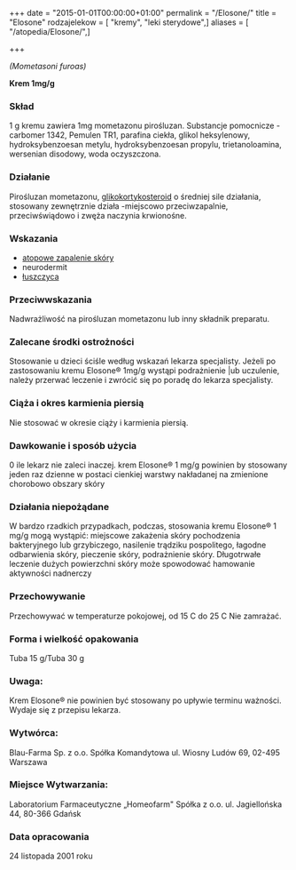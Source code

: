 +++
date = "2015-01-01T00:00:00+01:00"
permalink = "/Elosone/"
title = "Elosone"
rodzajelekow = [ "kremy", "leki sterydowe",]
aliases = [ "/atopedia/Elosone/",]

+++

*(Mometasoni furoas)*

**Krem 1mg/g**

### Skład

1 g kremu zawiera 1mg mometazonu pirośluzan. Substancje pomocnicze - carbomer 1342, Pemulen TR1, parafina ciekła, glikol heksylenowy, hydroksybenzoesan metylu, hydroksybenzoesan propylu, trietanoloamina, wersenian disodowy, woda oczyszczona.

### Działanie

Pirośluzan mometazonu, [glikokortykosteroid](/atopedia/sterydy "wikilink") o średniej sile działania, stosowany zewnętrznie działa -miejscowo przeciwzapalnie, przeciwświądowo i zwęża naczynia krwionośne.

### Wskazania

-   [atopowe zapalenie skóry](/atopedia/atopowe_zapalenie_skóry "wikilink")
-   neurodermit
-   [łuszczyca](/atopedia/łuszczyca "wikilink")

### Przeciwwskazania

Nadwrażliwość na pirośluzan mometazonu lub inny składnik preparatu.

### Zalecane środki ostrożności

Stosowanie u dzieci ściśle według wskazań lekarza specjalisty.
Jeżeli po zastosowaniu kremu Elosone® 1mg/g wystąpi podrażnienie |ub uczulenie, należy przerwać leczenie i zwrócić się po poradę do lekarza specjalisty.

### Ciąża i okres karmienia piersią

Nie stosować w okresie ciąży i karmienia piersią.

### Dawkowanie i sposób użycia

0 ile lekarz nie zaleci inaczej. krem Elosone® 1 mg/g powinien by stosowany jeden raz dzienne w postaci cienkiej warstwy nakładanej na zmienione chorobowo obszary skóry

### Działania niepożądane

W bardzo rzadkich przypadkach, podczas, stosowania kremu Elosone® 1 mg/g mogą wystąpić: miejscowe zakażenia skóry pochodzenia bakteryjnego lub grzybiczego, nasilenie trądziku pospolitego, łagodne odbarwienia skóry, pieczenie skóry, podrażnienie skóry. Długotrwałe leczenie dużych powierzchni skóry może spowodować hamowanie aktywności nadnerczy

### Przechowywanie

Przechowywać w temperaturze pokojowej, od 15 C do 25 C
Nie zamrażać.

### Forma i wielkość opakowania

Tuba 15 g/Tuba 30 g

### Uwaga:

Krem Elosone® nie powinien być stosowany po upływie terminu ważności. Wydaje się z przepisu lekarza.

### Wytwórca:

Blau-Farma Sp. z o.o. Spółka Komandytowa
ul. Wiosny Ludów 69, 02-495 Warszawa

### Miejsce Wytwarzania:

Laboratorium Farmaceutyczne „Homeofarm" Spółka z o.o.
ul. Jagiellońska 44, 80-366 Gdańsk

### Data opracowania

24 listopada 2001 roku
